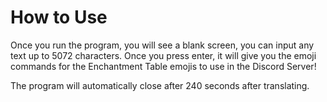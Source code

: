 # How to Use

Once you run the program, you will see a blank screen, you can input any text up to 5072 characters. Once you press enter, it will give you the emoji commands for the Enchantment Table emojis to use in the Discord Server!

The program will automatically close after 240 seconds after translating.
